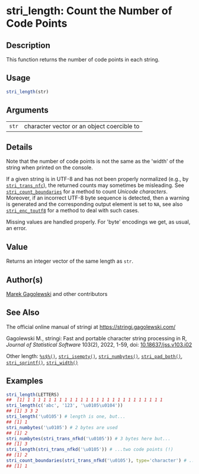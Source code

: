 # stri_length: Count the Number of Code Points

## Description

This function returns the number of code points in each string.

## Usage

``` r
stri_length(str)
```

## Arguments

|       |                                            |
|-------|--------------------------------------------|
| `str` | character vector or an object coercible to |

## Details

Note that the number of code points is not the same as the \'width\' of the string when printed on the console.

If a given string is in UTF-8 and has not been properly normalized (e.g., by [`stri_trans_nfc`](stri_trans_nf.md)), the returned counts may sometimes be misleading. See [`stri_count_boundaries`](stri_count_boundaries.md) for a method to count *Unicode characters*. Moreover, if an incorrect UTF-8 byte sequence is detected, then a warning is generated and the corresponding output element is set to `NA`, see also [`stri_enc_toutf8`](stri_enc_toutf8.md) for a method to deal with such cases.

Missing values are handled properly. For \'byte\' encodings we get, as usual, an error.

## Value

Returns an integer vector of the same length as `str`.

## Author(s)

[Marek Gagolewski](https://www.gagolewski.com/) and other contributors

## See Also

The official online manual of <span class="pkg">stringi</span> at <https://stringi.gagolewski.com/>

Gagolewski M., <span class="pkg">stringi</span>: Fast and portable character string processing in R, *Journal of Statistical Software* 103(2), 2022, 1-59, doi: [10.18637/jss.v103.i02](https://doi.org/10.18637/jss.v103.i02)

Other length: [`%s$%()`](+25s+24+25.md), [`stri_isempty()`](stri_isempty.md), [`stri_numbytes()`](stri_numbytes.md), [`stri_pad_both()`](stri_pad.md), [`stri_sprintf()`](stri_sprintf.md), [`stri_width()`](stri_width.md)

## Examples




```r
stri_length(LETTERS)
##  [1] 1 1 1 1 1 1 1 1 1 1 1 1 1 1 1 1 1 1 1 1 1 1 1 1 1 1
stri_length(c('abc', '123', '\u0105\u0104'))
## [1] 3 3 2
stri_length('\u0105') # length is one, but...
## [1] 1
stri_numbytes('\u0105') # 2 bytes are used
## [1] 2
stri_numbytes(stri_trans_nfkd('\u0105')) # 3 bytes here but...
## [1] 3
stri_length(stri_trans_nfkd('\u0105')) # ...two code points (!)
## [1] 2
stri_count_boundaries(stri_trans_nfkd('\u0105'), type='character') # ...and one Unicode character
## [1] 1
```
